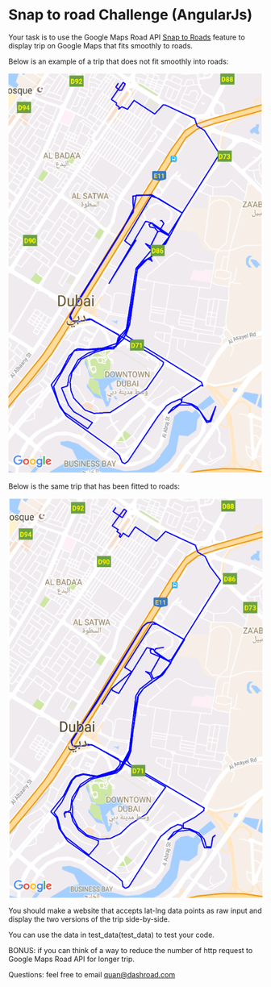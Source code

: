 # Snap to road Challenge (AngularJs)

Your task is to use the Google Maps Road API [Snap to Roads](https://developers.google.com/maps/documentation/roads/snap) feature to display trip on Google Maps that fits smoothly to roads. 

Below is an example of a trip that does not fit smoothly into roads:

![Alt text](maps/raw_data_mapped.png?raw=true "Raw trip data drawn")

Below is the same trip that has been fitted to roads:

![Alt text](maps/latlng_snapped_to_road.png?raw=true "Trips fitted to road")

You should make a website that accepts lat-lng data points as raw input and display the two versions of the trip side-by-side.

You can use the data in test_data(test_data) to test your code.

BONUS: if you can think of a way to reduce the number of http request to Google Maps Road API for longer trip.

Questions: feel free to email quan@dashroad.com
